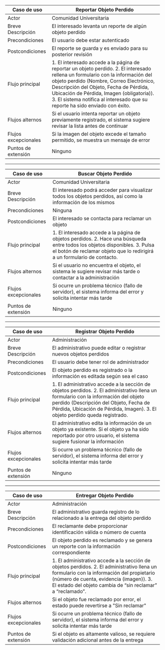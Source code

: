 | Caso de uso                    | Reportar Objeto Perdido |
|---------------------------------|-------------------------|
| Actor                           | Comunidad Universitaria |
| Breve Descripción               | El interesado levanta un reporte de algún objeto perdido |
| Precondiciones                  | El usuario debe estar autenticado |
| Postcondiciones                 | El reporte se guarda y es enviado para su posterior revisión |
| Flujo principal                 | 1. El interesado accede a la página de reportar un objeto perdido. 2. El interesado rellena un formulario con la información del objeto perdido (Nombre, Correo Electrónico, Descripción del Objeto, Fecha de Pérdida, Ubicación de Pérdida, Imagen (obligatoria)). 3. El sistema notifica al interesado que su reporte ha sido enviado con éxito. |
| Flujos alternos                 | Si el usuario intenta reportar un objeto previamente registrado, el sistema sugiere revisar la lista antes de continuar |
| Flujos excepcionales            | Si la imagen del objeto excede el tamaño permitido, se muestra un mensaje de error |
| Puntos de extensión             | Ninguno |

---

| Caso de uso                    | Buscar Objeto Perdido |
|---------------------------------|-----------------------|
| Actor                           | Comunidad Universitaria |
| Breve Descripción               | El interesado podrá acceder para visualizar todos los objetos perdidos, así como la información de los mismos |
| Precondiciones                  | Ninguna |
| Postcondiciones                 | El interesado se contacta para reclamar un objeto |
| Flujo principal                 | 1. El interesado accede a la página de objetos perdidos. 2. Hace una búsqueda entre todos los objetos disponibles. 3. Pulsa el botón de reclamar objeto que lo redirigirá a un formulario de contacto. |
| Flujos alternos                 | Si el usuario no encuentra el objeto, el sistema le sugiere revisar más tarde o contactar a la administración |
| Flujos excepcionales            | Si ocurre un problema técnico (fallo de servidor), el sistema informa del error y solicita intentar más tarde |
| Puntos de extensión             | Ninguno |

---

| Caso de uso                    | Registrar Objeto Perdido |
|---------------------------------|--------------------------|
| Actor                           | Administración |
| Breve Descripción               | El administrativo puede editar o registrar nuevos objetos perdidos |
| Precondiciones                  | El usuario debe tener rol de administrador |
| Postcondiciones                 | El objeto perdido es registrado o la información es editada según sea el caso |
| Flujo principal                 | 1. El administrativo accede a la sección de objetos perdidos. 2. El administrativo llena un formulario con la información del objeto perdido (Descripción del Objeto, Fecha de Pérdida, Ubicación de Pérdida, Imagen). 3. El objeto perdido queda registrado. |
| Flujos alternos                 | El administrativo edita la información de un objeto ya existente. Si el objeto ya ha sido reportado por otro usuario, el sistema sugiere fusionar la información |
| Flujos excepcionales            | Si ocurre un problema técnico (fallo de servidor), el sistema informa del error y solicita intentar más tarde |
| Puntos de extensión             | Ninguno |

---

| Caso de uso                    | Entregar Objeto Perdido |
|---------------------------------|-------------------------|
| Actor                           | Administración |
| Breve Descripción               | El administrativo guarda registro de lo relacionado a la entrega del objeto perdido |
| Precondiciones                  | El reclamante debe proporcionar identificación válida o número de cuenta |
| Postcondiciones                 | El objeto perdido es reclamado y se genera un reporte con la información correspondiente |
| Flujo principal                 | 1. El administrativo accede a la sección de objetos perdidos. 2. El administrativo llena un formulario con la información del propietario (número de cuenta, evidencia (imagen)). 3. El estado del objeto cambia de “sin reclamar” a “reclamado”. |
| Flujos alternos                 | Si el objeto fue reclamado por error, el estado puede revertirse a "Sin reclamar" |
| Flujos excepcionales            | Si ocurre un problema técnico (fallo de servidor), el sistema informa del error y solicita intentar más tarde |
| Puntos de extensión             | Si el objeto es altamente valioso, se requiere validación adicional antes de la entrega |
